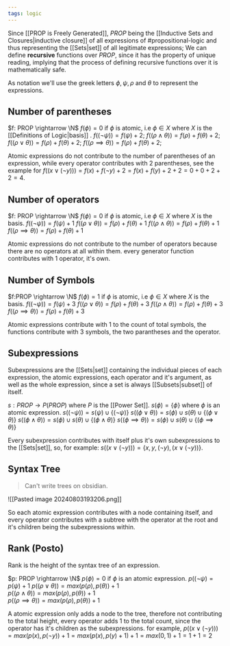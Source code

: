```yaml
---
tags: logic
---
```

Since [[PROP is Freely Generated]], $PROP$ being the [[Inductive Sets and Closures|inductive closure]] of all expressions of #propositional-logic  and thus representing the [[Sets|set]] of all legitimate expressions; We can define **recursive** functions over $PROP$, since it has the property of unique reading, implying that the process of defining recursive functions over it is mathematically safe.

As notation we'll use the greek letters $\phi,\psi, \rho$ and $\theta$ to represent the expressions.

## Number of parentheses

$f: PROP \rightarrow \N$ 
$f(\phi) = 0$ if $\phi$ is atomic, i.e $\phi \in X$ where $X$ is the [[Definitions of Logic|basis]] .
$f((\lnot \psi))= f(\psi) + 2$;
$f((\rho \land \theta))= f(\rho) + f(\theta) + 2$;
$f((\rho \lor \theta)) = f(\rho) + f(\theta) + 2$;
$f((\rho \implies \theta)) = f(\rho) + f(\theta) + 2$;

Atomic expressions do not contribute to the number of parentheses of an expression, while every operator contributes with $2$ parentheses, see the example for $f((x \lor (\lnot y))) = f(x) + f(\lnot y) + 2 = f(x) + f(y) + 2 + 2= 0+0 +2+2=4$. 

## Number of operators

$f: PROP \rightarrow \N$ 
$f(\phi) = 0$ if $\phi$ is atomic, i.e $\phi \in X$ where $X$ is the basis.
$f((\lnot \psi)) = f(\psi) + 1$
$f((\rho \lor \theta)) = f(\rho) + f(\theta) + 1$
$f((\rho \land \theta)) = f(\rho) + f(\theta) + 1$
$f((\rho \implies \theta)) = f(\rho) + f(\theta) + 1$

Atomic expressions do not contribute to the number of operators because there are no operators at all within them. every generator function contributes with $1$ operator, it's own.

## Number of Symbols

$f:PROP \rightarrow \N$ 
$f(\phi) = 1$ if $\phi$ is atomic, i.e $\phi \in X$ where $X$ is the basis.
$f((\lnot \psi)) = f(\psi) + 3$
$f((\rho \lor \theta)) = f(\rho) + f(\theta) + 3$
$f((\rho \land \theta)) = f(\rho) + f(\theta) + 3$
$f((\rho \implies \theta)) = f(\rho) + f(\theta) + 3$

Atomic expressions contribute with $1$ to the count of total symbols, the functions contribute with $3$ symbols, the two parantheses and the operator.

## Subexpressions

Subexpressions are the [[Sets|set]] containing the individual pieces of each expression, the atomic expressions, each operator and it's argument, as well as the whole expression, since a set is always [[Subsets|subset]] of itself.

$s: PROP \rightarrow P(PROP)$ where $P$ is the [[Power Set]].
$s(\phi) = \{\phi\}$ where $\phi$ is an atomic expression.
$s((\lnot \psi)) = s(\psi) \cup \{(\lnot \psi)\}$ 
$s((\phi \lor \theta)) = s(\phi) \cup s(\theta) \cup \{(\phi \lor \theta)\}$ 
$s((\phi \land \theta)) = s(\phi) \cup s(\theta) \cup \{(\phi \land \theta)\}$ 
$s((\phi \implies \theta)) = s(\phi) \cup s(\theta) \cup \{(\phi \implies \theta)\}$ 

Every subexpression contributes with itself plus it's own subexpressions to the [[Sets|set]], so, for example: $s((x \lor (\lnot y)))= \{x, y, (\lnot y), (x \lor (\lnot y))\}$. 

## Syntax Tree

> Can't write trees on obsidian.

![[Pasted image 20240803193206.png]]

So each atomic expression contributes with a node containing itself, and every operator contributes with a subtree with the operator at the root and it's children being the subexpressions within.

## Rank (Posto)
Rank is the height of the syntax tree of an expression.

$p: PROP \rightarrow \N$ 
$p(\phi) = 0$ if $\phi$ is an atomic expression.
$p((\neg \psi) = p(\psi) + 1$ 
$p((\rho \lor \theta)) = max(p(\rho), p(\theta)) + 1$  
$p((\rho \land \theta)) = max(p(\rho), p(\theta)) + 1$  
$p((\rho \implies \theta)) = max(p(\rho), p(\theta)) + 1$  

A atomic expression only adds a node to the tree, therefore not contributing to the total height, every operator adds $1$ to the total count, since the operator has it's children as the subexpressions. for example, $p((x \lor (\neg y))) = max(p(x), p(\neg y))+ 1 = max(p(x), p(y) + 1) + 1 = max(0, 1) + 1 = 1 + 1 = 2$  